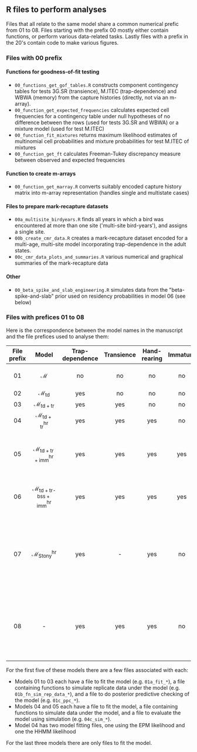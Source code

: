 ## R files to perform analyses

Files that all relate to the same model share a common numerical prefic from 01 to 08. Files starting with the prefix 00 mostly either contain functions, or perform various data-related tasks. Lastly files with a prefix in the 20's contain code to make various figures.   

### Files with 00 prefix

#### Functions for goodness-of-fit testing
- `00_functions_get_gof_tables.R` constructs component contingency tables for tests 3G.SR (transience), M.ITEC (trap-dependence) and WBWA (memory) from the capture histories (directly, not via an m-array).
- `00_function_get_expected_frequencies` calculates expected cell frequencies for a contingency table under null hypotheses of no difference between the rows (used for tests 3G.SR and WBWA) or a mixture model (used for test M.ITEC)
- `00_function_fit_mixtures` returns maximum likelihood estimates of multinomial cell probabilities and mixture probabilities for test M.ITEC of mixtures
- `00_function_get_ft` calculates Freeman-Tukey discrepancy measure between observed and expected frequencies
 
#### Function to create m-arrays
- `00_function_get_marray.R` converts suitably encoded capture history matrix into m-array representation (handles single and multistate cases)

#### Files to prepare mark-recapture datasets
- `00a_multisite_birdyears.R` finds all years in which a bird was encountered at more than one site ('multi-site bird-years'), and assigns a single site.
- `00b_create_cmr_data.R` creates a mark-recapture dataset encoded for a multi-age, multi-site model incorporating trap-dependence in the adult states.
- `00c_cmr_data_plots_and_summaries.R` various numerical and graphical summaries of the mark-recapture data

#### Other 
- `00_beta_spike_and_slab_engineering.R` simulates data from the "beta-spike-and-slab" prior used on residency probabilities in model 06 (see below)

### Files with prefices 01 to 08

Here is the correspondence between the model names in the manuscript and the file prefices used to analyse them:

| File prefix | Model | Trap-dependence | Transience | Hand-rearing | Immature |  Further description |
| :----: | :-----------: | :-------: | :-------: |:-------: |:-------: | :----------- |
| 01 | $\boldsymbol{\mathcal{M}}$ | no | no | no | no | multi-age, multi-site model |
| 02 | $\boldsymbol{\mathcal{M}}_{\text{td}}$ | yes | no | no | no |  |
| 03 | $\boldsymbol{\mathcal{M}}_{\text{td}+\text{tr}}$ | yes | yes | no | no |  |
| 04 | $\boldsymbol{\mathcal{M}}_{\text{td}+\text{tr}}^{\text{hr}}$ | yes | yes | yes | no |  |
| 05 | $\boldsymbol{\mathcal{M}}_{\text{td}+\text{tr}+\text{imm}}^{\text{hr}}$ | yes | yes | yes | yes | immature survival not assumed to be the same as adult survival|
| 06 | $\boldsymbol{\mathcal{M}}_{\text{td}+\text{tr-bss}+\text{imm}}^{\text{hr}}$ | yes | yes | yes | yes | spike-and-slab prior on residency probabilities |
| 07 | $\boldsymbol{\mathcal{M}}_{\text{Stony}}^{\text{hr}}$ | yes | - | yes | no | multi-age, single-site model fit to a subset of data consisting of birds marked as juveniles at Stony |
| 08 | - | yes | yes| yes | no | estimates survival separately for each combination of site, age class, year and hand-rearing level |

For the first five of these models there are a few files associated with each:
- Models 01 to 03 each have a file to fit the model (e.g. `01a_fit_*`), a file containing functions to simulate replicate data under the model (e.g. `01b_fn_sim_rep_data_*`), and a file to do posterior predictive checking of the model (e.g. `01c_ppc_*`).
- Models 04 and 05 each have a file to fit the model, a file containing functions to simulate data under the model, and a file to evaluate the model using simulation (e.g. `04c_sim_*`). 
- Model 04 has two model fitting files, one using the EPM likelihood and one the HHMM likelihood

For the last three models there are only files to fit the model.




